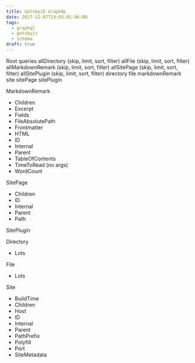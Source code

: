 ```yaml
---
title: GatsbyJS GraphQL
date: 2017-12-07T23:03:01-06:00
tags:
  - graphql
  - gatsbyjs
  - schema
draft: true
---
```


Root queries
allDirectory (skip, limit, sort, filter)
allFile (skip, limit, sort, filter)
allMarkdownRemark (skip, limit, sort, filter)
allSitePage (skip, limit, sort, filter)
allSitePlugin (skip, limit, sort, filter)
directory
file
markdownRemark
site
sitePage
sitePlugin

MarkdownRemark

* Children
* Excerpt
* Fields
* FileAbsolutePath
* Frontmatter
* HTML
* ID
* Internal
* Parent
* TableOfContents
* TimeToRead (no args)
* WordCount

SitePage

* Children
* ID
* Internal
* Parent
* Path

SitePlugin

Directory

* Lots

File

* Lots

Site

* BuildTime
* Children
* Host
* ID
* Internal
* Parent
* PathPrefix
* Polyfill
* Port
* SiteMetadata
